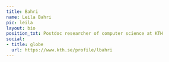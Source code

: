 ```yaml
---
title: Bahri
name: Leila Bahri
pic: leila
layout: bio
position_txt: Postdoc researcher of computer science at KTH
social:
- title: globe
  url: https://www.kth.se/profile/lbahri
---
```

